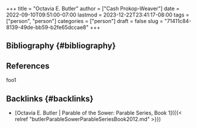 +++
title = "Octavia E. Butler"
author = ["Cash Prokop-Weaver"]
date = 2022-09-10T09:51:00-07:00
lastmod = 2023-12-22T23:41:17-08:00
tags = ["person", "person"]
categories = ["person"]
draft = false
slug = "71411c84-8139-49de-bb59-b2fe65dccae8"
+++

## Bibliography {#bibliography}

## References

<style>.csl-entry{text-indent: -1.5em; margin-left: 1.5em;}</style><div class="csl-bib-body">
</div>

foo1


## Backlinks {#backlinks}

-   [Octavia E. Butler | Parable of the Sower: Parable Series, Book 1]({{< relref "butlerParableSowerParableSeriesBook2012.md" >}})
